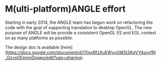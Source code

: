 # M(ulti-platform)ANGLE effort

Starting in early 2014, the ANGLE team has begun work on refactoring the code
with the goal of supporting translation to desktop OpenGL. The new purpose of
ANGLE will be provide a consistent OpenGL ES and EGL context on as many
platforms as possible.

The design doc is available [here]
(https://docs.google.com/document/d/17mxRfzXuEWyvGM3t2KqVY4svvfRj_GzysOEpmnDpqeo/edit?usp=sharing).
